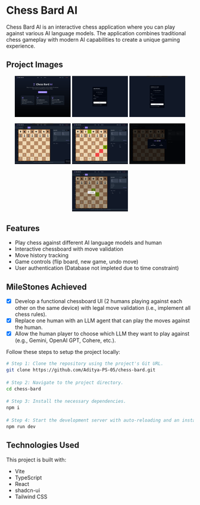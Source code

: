 # Chess Bard AI

Chess Bard AI is an interactive chess application where you can play against various AI language models. The application combines traditional chess gameplay with modern AI capabilities to create a unique gaming experience.

## Project Images

<p align="center">
  <img src="public/project images/home-page.png" width="150">
  <img src="public/project images/login.png" width="150">
  <img src="public/project images/signup.png" width="150">
</p>

<p align="center">
  <img src="public/project images/Before match.png" width="150">
  <img src="public/project images/live-match.png" width="150">
  <img src="public/project images/select.png" width="150">
</p>

<p align="center">
  <img src="public/project images/AI thinking.png" width="150">
</p>


## Features

- Play chess against different AI language models and human
- Interactive chessboard with move validation
- Move history tracking
- Game controls (flip board, new game, undo move)
- User authentication (Database not impleted due to time constraint)



## MileStones Achieved

- [x] Develop a functional chessboard UI (2 humans playing against each other on the same device) with legal move validation (i.e., implement all chess rules).
- [x] Replace one human with an LLM agent that can play the moves against the human.
- [x] Allow the human player to choose which LLM they want to play against (e.g., Gemini, OpenAI GPT, Cohere, etc.).

Follow these steps to setup the project locally:

```sh
# Step 1: Clone the repository using the project's Git URL.
git clone https://github.com/Aditya-PS-05/chess-bard.git

# Step 2: Navigate to the project directory.
cd chess-bard

# Step 3: Install the necessary dependencies.
npm i

# Step 4: Start the development server with auto-reloading and an instant preview.
npm run dev
```

## Technologies Used

This project is built with:

- Vite
- TypeScript
- React
- shadcn-ui
- Tailwind CSS